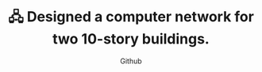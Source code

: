 ---
title: "🖧 Designed a computer network for two 10-story buildings."
subtitle: "Github"
github: "https://github.com/asdfMaciej/projekt-sieci"
url: "/en/projects/network-design"
weight: 9
---